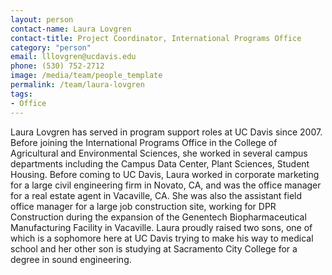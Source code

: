 ```yaml
---
layout: person
contact-name: Laura Lovgren
contact-title: Project Coordinator, International Programs Office
category: "person"
email: lllovgren@ucdavis.edu
phone: (530) 752-2712
image: /media/team/people_template
permalink: /team/laura-lovgren
tags:
- Office
---
```


Laura Lovgren has served in program support roles at UC Davis since 2007. Before joining the International Programs Office in the College of Agricultural and Environmental Sciences, she worked in several campus departments including the Campus Data Center, Plant Sciences, Student Housing. Before coming to UC Davis, Laura worked in corporate marketing for a large civil engineering firm in Novato, CA, and was the office manager for a real estate agent in Vacaville, CA. She was also the assistant field office manager for a large job construction site, working for DPR Construction during the expansion of the Genentech Biopharmaceutical Manufacturing Facility in Vacaville. Laura proudly raised two sons, one of which is a sophomore here at UC Davis trying to make his way to medical school and her other son is studying at Sacramento City College for a degree in sound engineering.
